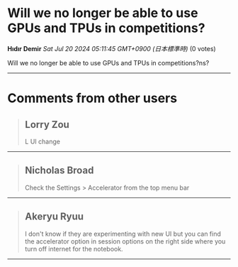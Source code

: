 # Will we no longer be able to use GPUs and TPUs in competitions?

**Hıdır Demir** *Sat Jul 20 2024 05:11:45 GMT+0900 (日本標準時)* (0 votes)

Will we no longer be able to use GPUs and TPUs in competitions?ns?  



---

 # Comments from other users

> ## Lorry Zou
> 
> L UI change 
> 
> 
> 


---

> ## Nicholas Broad
> 
> Check the Settings > Accelerator from the top menu bar
> 
> 
> 


---

> ## Akeryu Ryuu
> 
> I don't know if they are experimenting with new UI but you can find the accelerator option in session options on the right side where you turn off internet for the notebook. 
> 
> 
> 


---

